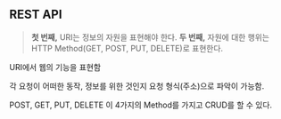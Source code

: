 ## REST API

>**첫 번째,** URI는 정보의 자원을 표현해야 한다.
>**두 번째,** 자원에 대한 행위는 HTTP Method(GET, POST, PUT, DELETE)로 표현한다.



URI에서 웹의 기능을 표현함

각 요청이 어떠한 동작, 정보를 위한 것인지 요청 형식(주소)으로 파악이 가능함.

POST, GET, PUT, DELETE 이 4가지의 Method를 가지고 CRUD를 할 수 있다.



